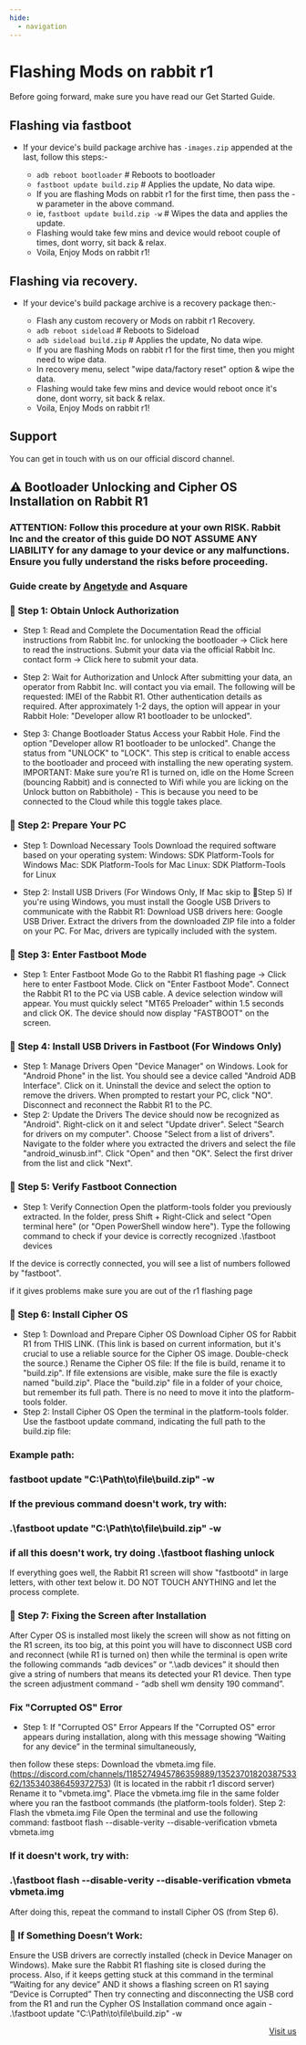 ```yaml
---
hide:
  - navigation
---
```


# Flashing Mods on rabbit r1

Before going forward, make sure you have read our Get Started Guide.

## Flashing via fastboot

* If your device's build package archive has `-images.zip` appended at the last, follow this steps:-

  - `adb reboot bootloader`  # Reboots to bootloader
  - `fastboot update build.zip` # Applies the update, No data wipe.
  - If you are flashing Mods on rabbit r1 for the first time, then pass the -w parameter in the above command.
  - ie, `fastboot update build.zip -w` # Wipes the data and applies the update.
  - Flashing would take few mins and device would reboot couple of times, dont worry, sit back & relax.
  - Voila, Enjoy Mods on rabbit r1!

## Flashing via recovery.

* If your device's build package archive is a recovery package then:-

  - Flash any custom recovery or Mods on rabbit r1 Recovery.
  - `adb reboot sideload`  # Reboots to Sideload
  - `adb sideload build.zip` # Applies the update, No data wipe.
  - If you are flashing Mods on rabbit r1 for the first time, then you might need to wipe data.
  - In recovery menu, select "wipe data/factory reset" option & wipe the data.
  - Flashing would take few mins and device would reboot once it's done, dont worry, sit back & relax.
  - Voila, Enjoy Mods on rabbit r1!




## Support
You can get in touch with us on our official discord channel.


## ⚠️ Bootloader Unlocking and Cipher OS Installation on Rabbit R1
### ATTENTION: Follow this procedure at your own RISK. Rabbit Inc and the creator of this guide  DO NOT ASSUME ANY LIABILITY for any damage to your device or any malfunctions. Ensure you fully understand the risks before proceeding.
###  Guide create by [Angetyde](https://github.com/atdvfegerf) and Asquare
### 🔹 Step 1: Obtain Unlock Authorization

* Step 1: Read and Complete the Documentation
Read the official instructions from Rabbit Inc. for unlocking the bootloader → Click here to read the instructions.
Submit your data via the official Rabbit Inc. contact form → Click here to submit your data.

* Step 2: Wait for Authorization and Unlock
After submitting your data, an operator from Rabbit Inc. will contact you via email. The following will be requested:
IMEI of the Rabbit R1.
Other authentication details as required.
After approximately 1-2 days, the option will appear in your Rabbit Hole: "Developer allow R1 bootloader to be unlocked".

* Step 3: Change Bootloader Status
Access your Rabbit Hole.
Find the option "Developer allow R1 bootloader to be unlocked".
Change the status from "UNLOCK" to "LOCK". This step is critical to enable access to the bootloader and proceed with installing the new operating system.
IMPORTANT: Make sure you’re R1 is turned on, idle on the Home Screen (bouncing Rabbit) and is connected to Wifi while you are licking on the Unlock button on Rabbithole) - This is because you need to be connected to the Cloud while this toggle takes place.

### 🔹 Step 2: Prepare Your PC
* Step 1: Download Necessary Tools
Download the required software based on your operating system:
Windows: SDK Platform-Tools for Windows
Mac: SDK Platform-Tools for Mac
Linux: SDK Platform-Tools for Linux

* Step 2: Install USB Drivers (For Windows Only, If Mac skip to 🔹Step 5)
If you're using Windows, you must install the Google USB Drivers to communicate with the Rabbit R1:
Download USB drivers here: Google USB Driver.
Extract the drivers from the downloaded ZIP file into a folder on your PC.
For Mac, drivers are typically included with the system.

### 🔹 Step 3: Enter Fastboot Mode
* Step 1: Enter Fastboot Mode
Go to the Rabbit R1 flashing page → Click here to enter Fastboot Mode.
Click on "Enter Fastboot Mode".
Connect the Rabbit R1 to the PC via USB cable.
A device selection window will appear. You must quickly select "MT65 Preloader" within 1.5 seconds and click OK.
The device should now display "FASTBOOT" on the screen.

### 🔹 Step 4: Install USB Drivers in Fastboot (For Windows Only)
* Step 1: Manage Drivers
Open "Device Manager" on Windows.
Look for "Android Phone" in the list.
You should see a device called "Android ADB Interface". Click on it.
Uninstall the device and select the option to remove the drivers.
When prompted to restart your PC, click "NO".
Disconnect and reconnect the Rabbit R1 to the PC.
* Step 2: Update the Drivers
The device should now be recognized as "Android".
Right-click on it and select "Update driver".
Select "Search for drivers on my computer".
Choose "Select from a list of drivers".
Navigate to the folder where you extracted the drivers and select the file "android_winusb.inf".
Click "Open" and then "OK".
Select the first driver from the list and click "Next".

### 🔹 Step 5: Verify Fastboot Connection
* Step 1: Verify Connection
Open the platform-tools folder you previously extracted.
In the folder, press Shift + Right-Click and select "Open terminal here" (or "Open PowerShell window here").
Type the following command to check if your device is correctly recognized .\fastboot devices


If the device is correctly connected, you will see a list of numbers followed by "fastboot".

if it gives problems make sure you are out of the r1 flashing page   

### 🔹 Step 6: Install Cipher OS
* Step 1: Download and Prepare Cipher OS
Download Cipher OS for Rabbit R1 from THIS LINK. (This link is based on current information, but it's crucial to use a reliable source for the Cipher OS image. Double-check the source.)
Rename the Cipher OS file:
If the file is build, rename it to "build.zip".
If file extensions are visible, make sure the file is exactly named "build.zip".
Place the "build.zip" file in a folder of your choice, but remember its full path. There is no need to move it into the platform-tools folder.
* Step 2: Install Cipher OS
Open the terminal in the platform-tools folder.
Use the fastboot update command, indicating the full path to the build.zip file:


### Example path:
### fastboot update "C:\Path\to\file\build.zip" -w


### If the previous command doesn't work, try with:
### .\fastboot update "C:\Path\to\file\build.zip" -w

### if all this doesn't work, try doing .\fastboot flashing unlock 


If everything goes well, the Rabbit R1 screen will show "fastbootd" in large letters, with other text below it. DO NOT TOUCH ANYTHING and let the process complete.

### 🔹 Step 7: Fixing the Screen after Installation
After Cyper OS is installed most likely the screen will show as not fitting on the R1 screen, its too big, at this point you will have to disconnect USB cord and reconnect (while R1 is turned on) then while the terminal is open write the following commands “adb devices” or “.\adb devices”  it should then give a string of numbers that means its detected your R1 device. Then type the screen adjustment command - “adb shell wm density 190 command”.    

### Fix "Corrupted OS" Error
 
* Step 1: If "Corrupted OS" Error Appears
If the "Corrupted OS" error appears during installation, along with this message showing “Waiting for any device” in the terminal simultaneously,

then follow these steps:
Download the vbmeta.img file. (https://discord.com/channels/1185274945786359889/1352370182038753362/135340386459372753) (It is located in the rabbit r1 discord server) 
Rename it to "vbmeta.img".
Place the vbmeta.img file in the same folder where you ran the fastboot commands (the platform-tools folder).
Step 2: Flash the vbmeta.img File
Open the terminal and use the following command:
fastboot flash --disable-verity --disable-verification vbmeta vbmeta.img

### If it doesn't work, try with:
### .\fastboot flash --disable-verity --disable-verification vbmeta vbmeta.img


After doing this, repeat the command to install Cipher OS (from Step 6).
### 🔹 If Something Doesn’t Work:
Ensure the USB drivers are correctly installed (check in Device Manager on Windows).
Make sure the Rabbit R1 flashing site is closed during the process.
Also, if it keeps getting stuck at this command in the terminal “Waiting for any device” AND it shows a flashing screen on R1 saying “Device is Corrupted”
Then try connecting and disconnecting the USB cord from the R1 and run the Cypher OS Installation command once again - .\fastboot update "C:\Path\to\file\build.zip" -w

 

<div style="text-align: right">
    <a href="https://rabbitmods.net" class="md-button">Visit us</a>
</div>
